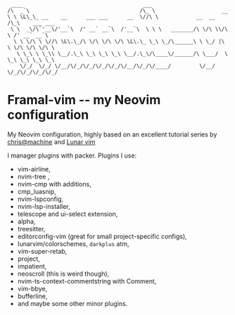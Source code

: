 ```
 ____                                      ___                                        
/\  _`\                                   /\_ \                     __                
\ \ \L\_\_ __    __      ___ ___      __  \//\ \            __  __ /\_\    ___ ___    
 \ \  _\/\`'__\/'__`\  /' __` __`\  /'__`\  \ \ \   _______/\ \/\ \\/\ \ /' __` __`\  
  \ \ \/\ \ \//\ \L\.\_/\ \/\ \/\ \/\ \L\.\_ \_\ \_/\______\ \ \_/ |\ \ \/\ \/\ \/\ \ 
   \ \_\ \ \_\\ \__/.\_\ \_\ \_\ \_\ \__/.\_\/\____\/______/\ \___/  \ \_\ \_\ \_\ \_\
    \/_/  \/_/ \/__/\/_/\/_/\/_/\/_/\/__/\/_/\/____/         \/__/    \/_/\/_/\/_/\/_/

```

# Framal-vim -- my Neovim configuration

My Neovim configuration, highly based on an excellent tutorial series by 
[chris@machine](https://www.youtube.com/watch?v=ctH-a-1eUME&list=PLhoH5vyxr6Qq41NFL4GvhFp-WLd5xzIzZ&ab_channel=chris%40machine)
and [Lunar vim](https://github.com/LunarVim/LunarVim)

I manager plugins with packer. Plugins I use:

- vim-airline,
- nvim-tree ,
- nvim-cmp with additions,
- cmp_luasnip,
- nvim-lspconfig,
- nvim-lsp-installer,
- telescope and ui-select extension,
- alpha,
- treesitter,
- editorconfig-vim (great for small project-specific configs),
- lunarvim/colorschemes, `darkplus` atm,
- vim-super-retab,
- project,
- impatient,
- neoscroll (this is weird though),
- nvim-ts-context-commentstring with Comment,
- vim-bbye,
- bufferline,
- and maybe some other minor plugins.
